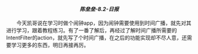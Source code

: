 ***<h4><center>陈垒垒-8.2-日报<center></h4>***
&emsp;&emsp;今天凯哥说在学习时做个闹钟app，因为闹钟需要使用到时间广播，就先对其进行学习，跟着教程练习。有了一番了解后，再经过了解时间广播所需要的IntentFilter的action，就先写了个时间广播，在之后的功能实现却不尽人意，还需要学习更多的东西，明日再接再厉。